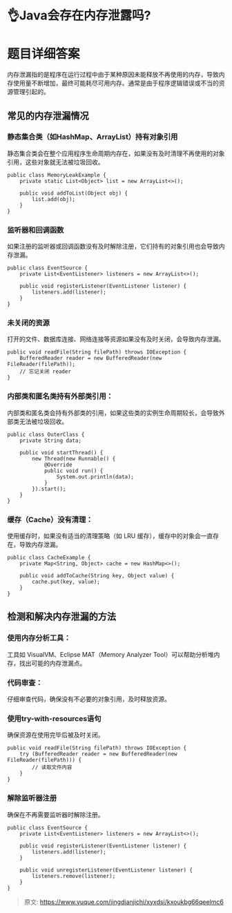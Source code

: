 # 👌Java会存在内存泄露吗?

# 题目详细答案
内存泄漏指的是程序在运行过程中由于某种原因未能释放不再使用的内存，导致内存使用量不断增加，最终可能耗尽可用内存。通常是由于程序逻辑错误或不当的资源管理引起的。

## 常见的内存泄漏情况
### 静态集合类（如HashMap、ArrayList）持有对象引用
静态集合类会在整个应用程序生命周期内存在，如果没有及时清理不再使用的对象引用，这些对象就无法被垃圾回收。

```plain
public class MemoryLeakExample {
    private static List<Object> list = new ArrayList<>();

    public void addToList(Object obj) {
        list.add(obj);
    }
}
```

### 监听器和回调函数
如果注册的监听器或回调函数没有及时解除注册，它们持有的对象引用也会导致内存泄漏。

```plain
public class EventSource {
    private List<EventListener> listeners = new ArrayList<>();

    public void registerListener(EventListener listener) {
        listeners.add(listener);
    }
}
```

### 未关闭的资源
打开的文件、数据库连接、网络连接等资源如果没有及时关闭，会导致内存泄漏。

```plain
public void readFile(String filePath) throws IOException {
    BufferedReader reader = new BufferedReader(new FileReader(filePath));
    // 忘记关闭 reader
}
```

### 内部类和匿名类持有外部类引用：
内部类和匿名类会持有外部类的引用，如果这些类的实例生命周期较长，会导致外部类无法被垃圾回收。

```plain
public class OuterClass {
    private String data;

    public void startThread() {
        new Thread(new Runnable() {
            @Override
            public void run() {
                System.out.println(data);
            }
        }).start();
    }
}
```

### 缓存（Cache）没有清理：
使用缓存时，如果没有适当的清理策略（如 LRU 缓存），缓存中的对象会一直存在，导致内存泄漏。

```plain
public class CacheExample {
    private Map<String, Object> cache = new HashMap<>();

    public void addToCache(String key, Object value) {
        cache.put(key, value);
    }
}
```

## 检测和解决内存泄漏的方法
### 使用内存分析工具：
工具如 VisualVM、Eclipse MAT（Memory Analyzer Tool）可以帮助分析堆内存，找出可能的内存泄漏点。

### 代码审查：
仔细审查代码，确保没有不必要的对象引用，及时释放资源。

### 使用try-with-resources语句
确保资源在使用完毕后被及时关闭。

```plain
public void readFile(String filePath) throws IOException {
    try (BufferedReader reader = new BufferedReader(new FileReader(filePath))) {
        // 读取文件内容
    }
}
```

### 解除监听器注册
确保在不再需要监听器时解除注册。

```plain
public class EventSource {
    private List<EventListener> listeners = new ArrayList<>();

    public void registerListener(EventListener listener) {
        listeners.add(listener);
    }

    public void unregisterListener(EventListener listener) {
        listeners.remove(listener);
    }
}
```





> 原文: <https://www.yuque.com/jingdianjichi/xyxdsi/kxoukbg66qeelmc6>